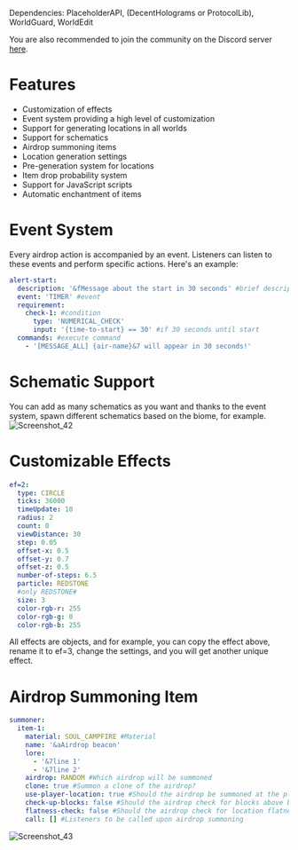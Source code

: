 Dependencies: PlaceholderAPI, (DecentHolograms or ProtocolLib), WorldGuard, WorldEdit

You are also recommended to join the community on the Discord server [here](https://discord.gg/gRF6FVwDJp).

# Features

- Customization of effects
- Event system providing a high level of customization
- Support for generating locations in all worlds
- Support for schematics
- Airdrop summoning items
- Location generation settings
- Pre-generation system for locations
- Item drop probability system
- Support for JavaScript scripts
- Automatic enchantment of items

# Event System

Every airdrop action is accompanied by an event. Listeners can listen to these events and perform specific actions. Here's an example:

```yaml
alert-start:
  description: '&fMessage about the start in 30 seconds' #brief description
  event: 'TIMER' #event
  requirement:
    check-1: #condition
      type: 'NUMERICAL_CHECK'
      input: '{time-to-start} == 30' #if 30 seconds until start
  commands: #execute command
    - '[MESSAGE_ALL] {air-name}&7 will appear in 30 seconds!'
```

# Schematic Support

You can add as many schematics as you want and thanks to the event system, spawn different schematics based on the biome, for example. 
![Screenshot_42](https://github.com/By1337/BAirDrop/assets/115788253/552302f2-3e74-44e8-a5af-c9c8b74d5227)

# Customizable Effects

```yaml
ef=2:
  type: CIRCLE
  ticks: 36000
  timeUpdate: 10
  radius: 2
  count: 0
  viewDistance: 30
  step: 0.05
  offset-x: 0.5
  offset-y: 0.7
  offset-z: 0.5
  number-of-steps: 6.5
  particle: REDSTONE
  #only REDSTONE#
  size: 3
  color-rgb-r: 255
  color-rgb-g: 0
  color-rgb-b: 255
```

All effects are objects, and for example, you can copy the effect above, rename it to ef=3, change the settings, and you will get another unique effect.

# Airdrop Summoning Item

```yaml
summoner:
  item-1:
    material: SOUL_CAMPFIRE #Material
    name: '&aAirdrop beacon'
    lore:
      - '&7line 1'
      - '&7line 2'
    airdrop: RANDOM #Which airdrop will be summoned
    clone: true #Summon a clone of the airdrop?
    use-player-location: true #Should the airdrop be summoned at the player's location?
    check-up-blocks: false #Should the airdrop check for blocks above before summoning?
    flatness-check: false #Should the airdrop check for location flatness when summoned?
    call: [] #Listeners to be called upon airdrop summoning
```
![Screenshot_43](https://github.com/By1337/BAirDrop/assets/115788253/01f65f58-e190-44da-b806-18942ec1359e)


